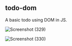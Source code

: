 ## todo-dom
A basic todo using DOM in JS.


![Screenshot (329)](https://github.com/user-attachments/assets/7794bfa6-09d9-4140-b468-236d86498da7)

![Screenshot (330)](https://github.com/user-attachments/assets/d9549502-f38f-4de8-8f84-fecd6c06a10d)
